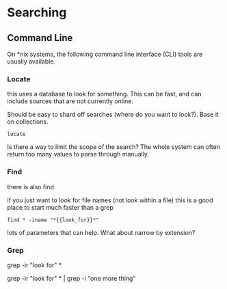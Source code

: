 # Searching


## Command Line

On *nix systems, the following command line interface (CLI) tools are usually available. 


### Locate

this uses a database to look for something. 
This can be fast, and can include sources that are not currently online. 

Should be easy to shard off searches (where do you want to look?). Base it on collections. 

    locate
    
Is there a way to limit the scope of the search? The whole system can often return too many values to parse through manually.


### Find 

there is also find

if you just want to look for file names (not look within a file)
this is a good place to start
much faster than a grep

    find * -iname "*{{look_for}}*"

lots of parameters that can help. What about narrow by extension?


### Grep

grep -ir "look for" * 

grep -ir "look for" * | grep -i "one more thing"
